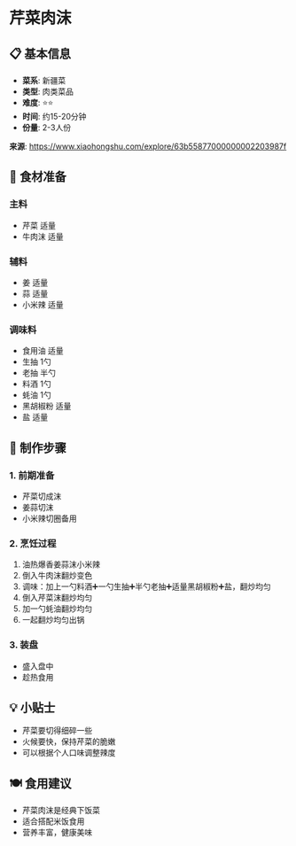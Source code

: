 # 芹菜肉沫

## 📋 基本信息

- **菜系**: 新疆菜
- **类型**: 肉类菜品
- **难度**: ⭐⭐
- **时间**: 约15-20分钟
- **份量**: 2-3人份

**来源**: https://www.xiaohongshu.com/explore/63b55877000000002203987f

## 🧂 食材准备

### 主料
- 芹菜 适量
- 牛肉沫 适量

### 辅料
- 姜 适量
- 蒜 适量
- 小米辣 适量

### 调味料
- 食用油 适量
- 生抽 1勺
- 老抽 半勺
- 料酒 1勺
- 蚝油 1勺
- 黑胡椒粉 适量
- 盐 适量

## 🔪 制作步骤

### 1. 前期准备
- 芹菜切成沫
- 姜蒜切沫
- 小米辣切圈备用

### 2. 烹饪过程
1. 油热爆香姜蒜沫小米辣
2. 倒入牛肉沫翻炒变色
3. 调味：加上一勺料酒➕一勺生抽➕半勺老抽➕适量黑胡椒粉➕盐，翻炒均匀
4. 倒入芹菜沫翻炒均匀
5. 加一勺蚝油翻炒均匀
6. 一起翻炒均匀出锅

### 3. 装盘
- 盛入盘中
- 趁热食用

## 💡 小贴士
- 芹菜要切得细碎一些
- 火候要快，保持芹菜的脆嫩
- 可以根据个人口味调整辣度

## 🍽️ 食用建议
- 芹菜肉沫是经典下饭菜
- 适合搭配米饭食用
- 营养丰富，健康美味